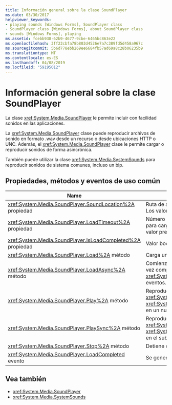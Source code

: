 ```yaml
---
title: Información general sobre la clase SoundPlayer
ms.date: 03/30/2017
helpviewer_keywords:
- playing sounds [Windows Forms], SoundPlayer class
- SoundPlayer class [Windows Forms], about SoundPlayer class
- sounds [Windows Forms], playing
ms.assetid: fcebb938-62b9-4677-9cbe-6465bc863e22
ms.openlocfilehash: 3ff23cbfa78b803d4526e7a7c389fd5d458a967c
ms.sourcegitcommit: 5b6d778ebb269ee6684fb57ad69a8c28b06235b9
ms.translationtype: MT
ms.contentlocale: es-ES
ms.lasthandoff: 04/08/2019
ms.locfileid: "59195012"
---
```

# <a name="soundplayer-class-overview"></a>Información general sobre la clase SoundPlayer
La clase <xref:System.Media.SoundPlayer> le permite incluir con facilidad sonidos en las aplicaciones.  
  
 La <xref:System.Media.SoundPlayer> clase puede reproducir archivos de sonido en formato .wav desde un recurso o desde ubicaciones HTTP o UNC. Además, el <xref:System.Media.SoundPlayer> clase le permite cargar o reproducir sonidos de forma asincrónica.  
  
 También puede utilizar la clase <xref:System.Media.SystemSounds> para reproducir sonidos de sistema comunes, incluso un bip.   
  
## <a name="commonly-used-properties-methods-and-events"></a>Propiedades, métodos y eventos de uso común  
  
|Name|Descripción|  
|----------|-----------------|  
|<xref:System.Media.SoundPlayer.SoundLocation%2A> propiedad|Ruta de acceso del archivo o dirección web del sonido. Los valores admitidos pueden ser UNC o HTTP.|  
|<xref:System.Media.SoundPlayer.LoadTimeout%2A> propiedad|Número de milisegundos que el programa esperará para cargar un sonido antes de iniciar una excepción. El valor predeterminado es 10 segundos.|  
|<xref:System.Media.SoundPlayer.IsLoadCompleted%2A> propiedad|Valor booleano que indica si el sonido finalizó la carga.|  
|<xref:System.Media.SoundPlayer.Load%2A> método|Carga un sonido de forma sincrónica.|  
|<xref:System.Media.SoundPlayer.LoadAsync%2A> método|Comienza a cargar un sonido de forma asincrónica. Una vez completada la carga, genera el <xref:System.Media.SoundPlayer.OnLoadCompleted%2A> eventos.|  
|<xref:System.Media.SoundPlayer.Play%2A> método|Reproduce el sonido especificado en el <xref:System.Media.SoundPlayer.SoundLocation%2A> o <xref:System.Media.SoundPlayer.Stream%2A> propiedad en un nuevo subproceso.|  
|<xref:System.Media.SoundPlayer.PlaySync%2A> método|Reproduce el sonido especificado en el <xref:System.Media.SoundPlayer.SoundLocation%2A> o <xref:System.Media.SoundPlayer.Stream%2A> propiedad en el subproceso actual.|  
|<xref:System.Media.SoundPlayer.Stop%2A> método|Detiene cualquier sonido que se esté reproduciendo.|  
|<xref:System.Media.SoundPlayer.LoadCompleted> evento|Se genera después de que se intente cargar un sonido.|  
  
## <a name="see-also"></a>Vea también

- <xref:System.Media.SoundPlayer>
- <xref:System.Media.SystemSounds>
